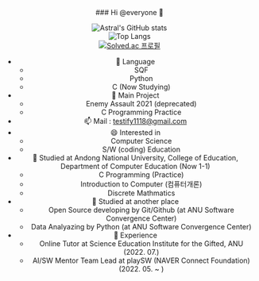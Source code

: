 <div align="center">
### Hi @everyone 👋

![Astral's GitHub stats](https://github-readme-stats.vercel.app/api?username=AstralEUD&count_private=true) <br/>
![Top Langs](https://github-readme-stats.vercel.app/api/top-langs/?username=AstralEUD&layout=compact)<br/>
[![Solved.ac
프로필](http://mazassumnida.wtf/api/v2/generate_badge?boj=testify1118)](https://solved.ac/testify1118)

- 🌱 Language
  * SQF 
  * Python
  * C (Now Studying)
- 💬 Main Project 
   * Enemy Assault 2021 (deprecated)
   * C Programming Practice 
- 📫 Mail : testify1118@gmail.com
- 😄 Interested in
   * Computer Science
   * S/W (coding) Education
- 🏫 Studied at Andong National University, College of Education, Department of Computer Education (Now 1-1)
 	* C Programming (Practice)
 	* Introduction to Computer (컴퓨터개론)
 	* Discrete Mathmatics
- 📒 Studied at another place
  * Open Source developing by Git/Github (at ANU Software Convergence Center)
  * Data Analyazing by Python (at ANU Software Convergence Center)
- 🧢 Experience
  * Online Tutor at Science Education Institute for the Gifted, ANU (2022. 07.)
  * AI/SW Mentor Team Lead at playSW (NAVER Connect Foundation) (2022. 05. ~ )
</div>
